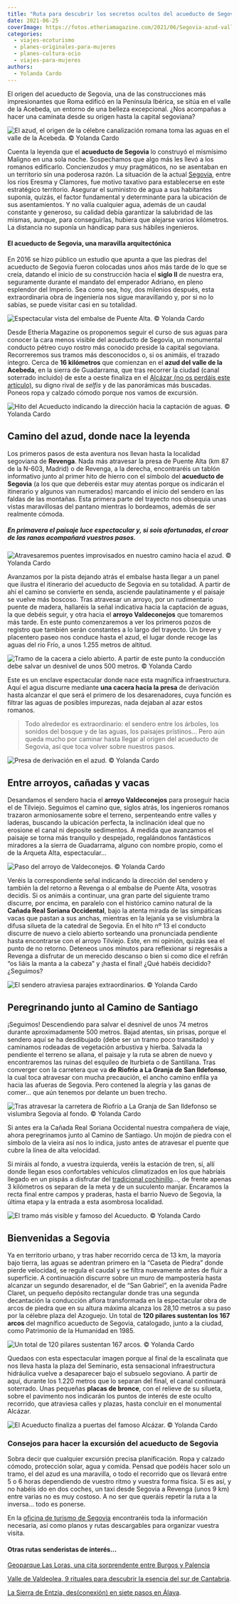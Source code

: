 ```yaml
---
title: "Ruta para descubrir los secretos ocultos del acueducto de Segovia"
date: 2021-06-25
coverImage: https://fotos.etheriamagazine.com/2021/06/Segovia-azud-valle-acebeda.jpg
categories: 
  - viajes-ecoturismo
  - planes-originales-para-mujeres
  - planes-cultura-ocio
  - viajes-para-mujeres
authors: 
  - Yolanda Cardo
---
```


El origen del acueducto de Segovia, una de las construcciones más impresionantes que Roma edificó en la Península Ibérica, se sitúa en el valle de la Acebeda, un entorno de una belleza excepcional. ¿Nos acompañas a hacer una caminata desde su origen hasta la capital segoviana?

![](https://fotos.etheriamagazine.com/2021/06/Segovia-azud-valle-acebeda.jpg "El azud, el origen de la célebre canalización romana toma las aguas en el valle de la Acebeda. © Yolanda Cardo")

Cuenta la leyenda que el **acueducto de Segovia** lo construyó el mismísimo Maligno en 
una sola noche. Sospechamos que algo más les llevó a los romanos edificarlo. 
Concienzudos y muy pragmáticos, no se asentaban en un territorio sin una poderosa razón. 
La situación de la actual [Segovia](https://etheriamagazine.com/2021/03/09/15-lugares-imprescindibles-que-ver-en-segovia-y-provincia/), 
entre los ríos Eresma y Clamores, fue motivo taxativo para establecerse en este 
estratégico territorio. Asegurar el suministro de agua a sus habitantes suponía, quizás, 
el factor fundamental y determinante para la ubicación de sus asentamientos. Y no valía 
cualquier agua, además de un caudal constante y generoso, su calidad debía garantizar la 
salubridad de las mismas, aunque, para conseguirlas, hubiera que alejarse varios 
kilómetros. La distancia no suponía un hándicap para sus hábiles ingenieros. 

#### El acueducto de Segovia, una maravilla arquitectónica

En 2016 se hizo público un estudio que apunta a que las piedras del acueducto de Segovia 
fueron colocadas unos años más tarde de lo que se creía, datando el inicio de su 
construcción hacia el **siglo II** de nuestra era, seguramente durante el mandato del 
emperador Adriano, en pleno esplendor del Imperio. Sea como sea, hoy, dos milenios 
después, esta extraordinaria obra de ingeniería nos sigue maravillando y, por si no lo 
sabías, se puede visitar casi en su totalidad. 

![](https://fotos.etheriamagazine.com/2021/06/Segovia-embalse-de-Puente-Alta.jpg "Espectacular vista del embalse de Puente Alta. © Yolanda Cardo")

Desde Etheria Magazine os proponemos seguir el curso de sus aguas para conocer la cara 
menos visible del acueducto de Segovia, un monumental conducto pétreo cuyo rostro más 
conocido preside la capital segoviana. Recorreremos sus tramos más desconocidos o, si os 
animáis, el trazado íntegro. Cerca de **16 kilómetros** que comienzan en el **azud del 
valle de la Acebeda**, en la sierra de Guadarrama, que tras recorrer la ciudad (canal 
soterrado incluido) de este a oeste finaliza en el [Alcázar (no os perdáis este 
artículo)](https://etheriamagazine.com/2020/03/11/que-ver-interior-precio-entradas-del-alcazar-de-segovia/), 
su digno rival de _selfis_ y de las panorámicas más buscadas. Poneos ropa y calzado 
cómodo porque nos vamos de excursión. 

![](https://fotos.etheriamagazine.com/2021/06/Segovia-hito-acueducto.jpg "Hito del Acueducto indicando la dirección hacia la captación de aguas. © Yolanda Cardo")

## Camino del azud, donde nace la leyenda

Los primeros pasos de esta aventura nos llevan hasta la localidad segoviana de 
**Revenga**. Nada más atravesar la presa de Puente Alta (km 87 de la N-603, Madrid) o de 
Revenga, a la derecha, encontraréis un tablón informativo junto al primer hito de hierro 
con el símbolo del **acueducto de Segovia** (a los que que deberéis estar muy atentas 
porque os indicarán el itinerario y algunos van numerados) marcando el inicio del 
sendero en las faldas de las montañas. Esta primera parte del trayecto nos obsequia unas 
vistas maravillosas del pantano mientras lo bordeamos, además de ser realmente cómoda. 

##### En primavera el paisaje luce espectacular y, si sois afortunadas, el croar de las ranas acompañará vuestros pasos.

![](https://fotos.etheriamagazine.com/2021/06/Segovia-puentes-azud-acueducto.jpg "Atravesaremos puentes improvisados en nuestro camino hacia el azud. © Yolanda Cardo")

Avanzamos por la pista dejando atrás el embalse hasta llegar a un panel que ilustra el 
itinerario del acueducto de Segovia en su totalidad. A partir de ahí el camino se 
convierte en senda, asciende paulatinamente y el paisaje se vuelve más boscoso. Tras 
atravesar un arroyo, por un rudimentario puente de madera, hallaréis la señal indicativa 
hacia la captación de aguas, la que debéis seguir, y otra hacia el **arroyo 
Valdeconejos** que tomaremos más tarde. En este punto comenzaremos a ver los primeros 
pozos de registro que también serán constantes a lo largo del trayecto. Un breve y 
placentero paseo nos conduce hasta el azud, el lugar donde recoge las aguas del río 
Frío, a unos 1.255 metros de altitud. 

![](https://fotos.etheriamagazine.com/2021/06/Segovia-cacera-a-cielo-abierto.jpg "Tramo de la cacera a cielo abierto. A partir de este punto la conducción debe salvar un desnivel de unos 500 metros. © Yolanda Cardo")

Este es un enclave espectacular donde nace esta magnífica infraestructura. Aquí el agua 
discurre mediante **una cacera hacia la presa** de derivación hasta alcanzar el que será 
el primero de los desarenadores, cuya función es filtrar las aguas de posibles 
impurezas, nada dejaban al azar estos romanos. 

> Todo alrededor es extraordinario: el sendero entre los árboles, los sonidos del bosque y 
> de las aguas, los paisajes prístinos… Pero aún queda mucho por caminar hasta llegar al 
> origen del acueducto de Segovia, así que toca volver sobre nuestros pasos. 

![](https://fotos.etheriamagazine.com/2021/06/Segovia-presa-derivacion-azud.jpg "Presa de derivación en el azud. © Yolanda Cardo")

## Entre arroyos, cañadas y vacas

Desandamos el sendero hacia el **arroyo Valdeconejos** para proseguir hacia el de 
Tilviejo. Seguimos el camino que, siglos atrás, los ingenieros romanos trazaron 
armoniosamente sobre el terreno, serpenteando entre valles y laderas, buscando la 
ubicación perfecta, la inclinación ideal que no erosione el canal ni deposite 
sedimentos. A medida que avanzamos el paisaje se torna más tranquilo y despejado, 
regalándonos fantásticos miradores a la sierra de Guadarrama, alguno con nombre propio, 
como el de la Arqueta Alta, espectacular… 

![](https://fotos.etheriamagazine.com/2021/06/Segovia-arroyo-de-Valdeconejos.jpg "Paso del arroyo de Valdeconejos. © Yolanda Cardo")

Veréis la correspondiente señal indicando la dirección del sendero y también la del 
retorno a Revenga o al embalse de Puente Alta, vosotras decidís. Si os animáis a 
continuar, una gran parte del siguiente tramo discurre, por encima, en paralelo con el 
histórico camino natural de la **Cañada Real Soriana Occidental**, bajo la atenta mirada 
de las simpáticas vacas que pastan a sus anchas, mientras en la lejanía ya se vislumbra 
la difusa silueta de la catedral de Segovia. En el hito nº 13 el conducto discurre de 
nuevo a cielo abierto sorteando una pronunciada pendiente hasta encontrarse con el 
arroyo Tilviejo. Este, en mi opinión, quizás sea el punto de no retorno. Deteneos unos 
minutos para reflexionar si regresáis a Revenga a disfrutar de un merecido descanso o 
bien si como dice el refrán “os liáis la manta a la cabeza” y ¡hasta el final! ¿Qué 
habéis decidido? ¿Seguimos? 

![](https://fotos.etheriamagazine.com/2021/06/Segovia-sendero-acueducto.jpg "El sendero atraviesa parajes extraordinarios. © Yolanda Cardo")

## Peregrinando junto al Camino de Santiago

¡Seguimos! Descendiendo para salvar el desnivel de unos 74 metros durante 
aproximadamente 500 metros. Bajad atentas, sin prisas, porque el sendero aquí se ha 
desdibujado (debe ser un tramo poco transitado) y caminamos rodeadas de vegetación 
arbustiva y hierba. Salvada la pendiente el terreno se allana, el paisaje y la ruta se 
abren de nuevo y encontraremos las ruinas del esquileo de Iturbieta o de Santillana. 
Tras converger con la carretera que va **de Riofrío a La Granja de San Ildefonso**, la 
cual toca atravesar con mucha precaución, el ancho camino enfila ya hacia las afueras de 
Segovia. Pero contened la alegría y las ganas de comer… que aún tenemos por delante un 
buen trecho. 

![](https://fotos.etheriamagazine.com/2021/06/Segovia-sendero-riofrio-la-granja.jpg "Tras atravesar la carretera de Riofrío a La Granja de San Ildefonso se vislumbra Segovia al fondo. © Yolanda Cardo")

Si antes era la Cañada Real Soriana Occidental nuestra compañera de viaje, ahora 
peregrinamos junto al Camino de Santiago. Un mojón de piedra con el símbolo de la vieira 
así nos lo indica, justo antes de atravesar el puente que cubre la línea de alta 
velocidad. 

Si miráis al fondo, a vuestra izquierda, veréis la estación de tren, sí, allí donde 
llegan esos confortables vehículos climatizados en los que habríais llegado en un pispás 
a disfrutar del [tradicional 
cochinillo](https://etheriamagazine.com/2020/12/01/mejores-restaurantes-para-comer-cochinillo-en-segovia/)…, 
de frente apenas 3 kilómetros os separan de la meta y de un suculento manjar. Encaramos 
la recta final entre campos y praderas, hasta el barrio Nuevo de Segovia, la última 
etapa y la entrada a esta asombrosa localidad. 

![](https://fotos.etheriamagazine.com/2021/06/Segovia-acueducto.jpg "El tramo más visible y famoso del Acueducto. © Yolanda Cardo")

## Bienvenidas a Segovia

Ya en territorio urbano, y tras haber recorrido cerca de 13 km, la mayoría bajo tierra, 
las aguas se adentran primero en la “Caseta de Piedra” donde pierde velocidad, se regula 
el caudal y se filtra nuevamente antes de fluir a superficie. A continuación discurre 
sobre un muro de mampostería hasta alcanzar un segundo desarenador, el de “San Gabriel”, 
en la avenida Padre Claret, un pequeño depósito rectangular donde tras una segunda 
decantación la conducción aflora transformada en la espectacular obra de arcos de piedra 
que en su altura máxima alcanza los 28,10 metros a su paso por la célebre plaza del 
Azoguejo. Un total de **120 pilares sustentan los 167 arcos** del magnífico acueducto de 
Segovia, catalogado, junto a la ciudad, como Patrimonio de la Humanidad en 1985. 

![](https://fotos.etheriamagazine.com/2021/06/Segovia-pilares-acueducto.jpg "Un total de 120 pilares sustentan 167 arcos. © Yolanda Cardo")

Quedaos con esta espectacular imagen porque al final de la escalinata que nos lleva 
hasta la plaza del Seminario, esta sensacional infraestructura hidráulica vuelve a 
desaparecer bajo el subsuelo segoviano. A partir de aquí, durante los 1.220 metros que 
lo separan del final, el canal continuará soterrado. Unas pequeñas **placas de bronce**, 
con el relieve de su silueta, sobre el pavimento nos indicarán los puntos de interés de 
este oculto recorrido, que atraviesa calles y plazas, hasta concluir en el monumental 
Alcázar. 

![](https://fotos.etheriamagazine.com/2021/06/Segovia-Acueducto-puertas-del-Alcazar.jpg "El Acueducto finaliza a puertas del famoso Alcázar. © Yolanda Cardo")

### Consejos para hacer la excursión del acueducto de Segovia

Sobra decir que cualquier excursión precisa planificación. Ropa y calzado cómodo, 
protección solar, agua y comida. Pensad que podéis hacer solo un tramo, el del azud es 
una maravilla, o todo el recorrido que os llevará entre 5 o 6 horas dependiendo de 
vuestro ritmo y vuestra forma física. Si es así, y no habéis ido en dos coches, un taxi 
desde Segovia a Revenga (unos 9 km) entre varias no es muy costoso. A no ser que queráis 
repetir la ruta a la inversa… todo es ponerse. 

En la [oficina de turismo de Segovia](https://www.turismodesegovia.com/) encontraréis 
toda la información necesaria, así como planos y rutas descargables para organizar 
vuestra visita. 

#### Otras rutas senderistas de interés...

[Geoparque Las Loras, una cita sorprendente entre Burgos y 
Palencia](https://etheriamagazine.com/2020/12/23/7-razones-para-visitar-el-geoparque-las-loras-entre-burgos-y-palencia/) 

[Valle de Valdeolea, 9 rituales para descubrir la esencia del sur de 
Cantabria](https://etheriamagazine.com/2021/06/04/que-ver-en-valle-de-valdeolea-cantabria/). 

[La Sierra de Entzia, des(conexión) en siete pasos en 
Álava](https://etheriamagazine.com/2021/05/12/excursiones-sierra-de-entzia-alava/).
